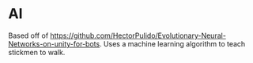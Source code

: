 # AI
Based off of https://github.com/HectorPulido/Evolutionary-Neural-Networks-on-unity-for-bots.
Uses a machine learning algorithm to teach stickmen to walk. 
